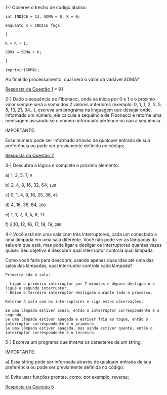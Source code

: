 1-) Observe o trecho de código abaixo:
```
int INDICE = 13, SOMA = 0, K = 0;

enquanto K < INDICE faça

{

K = K + 1;

SOMA = SOMA + K;

}

imprimir(SOMA);
```

Ao final do processamento, qual será o valor da variável SOMA?

[Resposta da Questão 1](desafio1.js) = 91


2-) Dado a sequência de Fibonacci, onde se inicia por 0 e 1 e o próximo valor sempre será a soma dos 2 valores anteriores (exemplo: 0, 1, 1, 2, 3, 5, 8, 13, 21, 34...), escreva um programa na linguagem que desejar onde, informado um número, ele calcule a sequência de Fibonacci e retorne uma mensagem avisando se o número informado pertence ou não a sequência.



IMPORTANTE:

Esse número pode ser informado através de qualquer entrada de sua preferência ou pode ser previamente definido no código;

[Resposta da Questão 2](desafio2.js)

3-) Descubra a lógica e complete o próximo elemento:



a) 1, 3, 5, 7, `9`

b) 2, 4, 8, 16, 32, 64, `128`

c) 0, 1, 4, 9, 16, 25, 36, `49`

d) 4, 16, 36, 64, `100`

e) 1, 1, 2, 3, 5, 8, `13`

f) 2,10, 12, 16, 17, 18, 19, `200`


4-) Você está em uma sala com três interruptores, cada um conectado a uma lâmpada em uma sala diferente. Você não pode ver as lâmpadas da sala em que está, mas pode ligar e desligar os interruptores quantas vezes quiser. Seu objetivo é descobrir qual interruptor controla qual lâmpada.

Como você faria para descobrir, usando apenas duas idas até uma das salas das lâmpadas, qual interruptor controla cada lâmpada?

```
Primeira ida à sala:

- Ligue o primeiro interruptor por 7 minutos e depois desligue-o e ligue o segundo interruptor.
- Deixe o terceiro interruptor desligado durante todo o processo.

Retorne à sala com os interruptores e siga estas observações:

Se uma lâmpada estiver acesa, então o interruptor correspondente é o segundo.
Se uma lâmpada estiver apagada e estiver fria ao toque, então o interruptor correspondente é o primeiro.
Se uma lâmpada estiver apagada, mas ainda estiver quente, então o interruptor correspondente é o terceiro.

```

5-) Escreva um programa que inverta os caracteres de um string.


IMPORTANTE:

a) Essa string pode ser informada através de qualquer entrada de sua preferência ou pode ser previamente definida no código;

b) Evite usar funções prontas, como, por exemplo, reverse;

[Resposta da Questão 5](desafio3.js)

